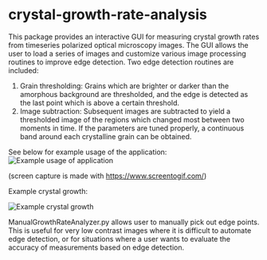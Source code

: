# crystal-growth-rate-analysis
This package provides an interactive GUI for measuring crystal growth rates from timeseries polarized optical microscopy images.
The GUI allows the user to load a series of images and customize various image processing routines to improve edge detection. Two edge detection routines are included:

1. Grain thresholding: Grains which are brighter or darker than the amorphous background are thresholded, and the edge is detected as the last point which is above a certain threshold.
2. Image subtraction: Subsequent images are subtracted to yield a thresholded image of the regions which changed most between two moments in time. If the parameters are tuned properly, a continuous band around each crystalline grain can be obtained.

See below for example usage of the application:
![Example usage of application](https://github.com/jsbangsund/crystal-growth-rate-analysis/blob/master/example_usage.gif)

(screen capture is made with https://www.screentogif.com/)

Example crystal growth:

![Example crystal growth](https://github.com/jsbangsund/crystal-growth-rate-analysis/blob/master/example_crystal_growth.gif)

ManualGrowthRateAnalyzer.py allows user to manually pick out edge points.
This is useful for very low contrast images where it is difficult to automate edge detection, or for situations where a user wants to evaluate the accuracy of measurements based on edge detection.
